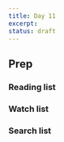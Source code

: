 ```yaml
---
title: Day 11
excerpt: 
status: draft
---
```


## Prep

### Reading list

### Watch list

### Search list